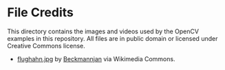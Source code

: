 File Credits
============

This directory contains the images and videos used by the OpenCV examples in this repository. All files are in public domain or licensed under Creative Commons license.

 - [flughahn.jpg](http://commons.wikimedia.org/wiki/File:Flughahn.jpg#mediaviewer/File:Flughahn.jpg) by [Beckmannjan](//de.wikipedia.org/wiki/Benutzer:Beckmannjan) via Wikimedia Commons.
